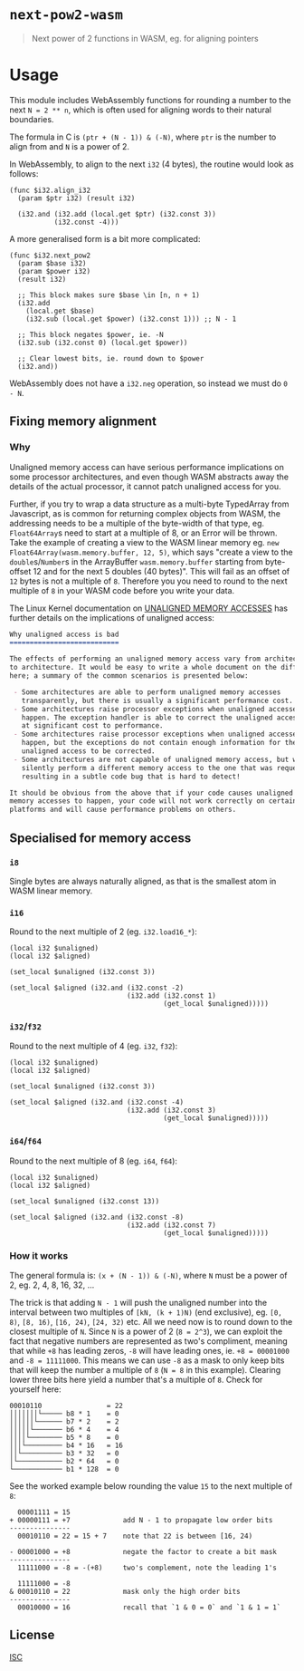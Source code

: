 # `next-pow2-wasm`

> Next power of 2 functions in WASM, eg. for aligning pointers

# Usage

This module includes WebAssembly functions for rounding a number to the next
`N = 2 ** n`, which is often used for aligning words to their
natural boundaries.

The formula in C is `(ptr + (N - 1)) & (-N)`, where `ptr` is the number to align
from and `N` is a power of 2.

In WebAssembly, to align to the next `i32` (4 bytes), the routine would look as
follows:

```wat
(func $i32.align_i32
  (param $ptr i32) (result i32)

  (i32.and (i32.add (local.get $ptr) (i32.const 3))
           (i32.const -4)))
```

A more generalised form is a bit more complicated:

```wat
(func $i32.next_pow2
  (param $base i32)
  (param $power i32)
  (result i32)

  ;; This block makes sure $base \in [n, n + 1)
  (i32.add
    (local.get $base)
    (i32.sub (local.get $power) (i32.const 1))) ;; N - 1

  ;; This block negates $power, ie. -N
  (i32.sub (i32.const 0) (local.get $power))

  ;; Clear lowest bits, ie. round down to $power
  (i32.and))
```

WebAssembly does not have a `i32.neg` operation, so instead we must do `0 - N`.

## Fixing memory alignment

### Why

Unaligned memory access can have serious performance implications on some
processor architectures, and even though WASM abstracts away the details of the
actual processor, it cannot patch unaligned access for you.

Further, if you try to wrap a data structure as a multi-byte TypedArray from
Javascript, as is common for returning complex objects from WASM, the addressing
needs to be a multiple of the byte-width of that type, eg. `Float64Array`s need
to start at a multiple of 8, or an Error will be thrown.
Take the example of creating a view to the WASM linear memory eg.
`new Float64Array(wasm.memory.buffer, 12, 5)`, which says "create a view to the
`double`s/`Number`s in the ArrayBuffer `wasm.memory.buffer` starting from
byte-offset 12 and for the next 5 doubles (40 bytes)". This will fail
as an offset of `12` bytes is not a multiple of `8`. Therefore you you need to
round to the next multiple of `8` in your WASM code before you write your data.

The Linux Kernel documentation on [UNALIGNED MEMORY ACCESSES](https://www.kernel.org/doc/Documentation/unaligned-memory-access.txt)
has further details on the implications of unaligned access:

```md
Why unaligned access is bad
===========================

The effects of performing an unaligned memory access vary from architecture
to architecture. It would be easy to write a whole document on the differences
here; a summary of the common scenarios is presented below:

 - Some architectures are able to perform unaligned memory accesses
   transparently, but there is usually a significant performance cost.
 - Some architectures raise processor exceptions when unaligned accesses
   happen. The exception handler is able to correct the unaligned access,
   at significant cost to performance.
 - Some architectures raise processor exceptions when unaligned accesses
   happen, but the exceptions do not contain enough information for the
   unaligned access to be corrected.
 - Some architectures are not capable of unaligned memory access, but will
   silently perform a different memory access to the one that was requested,
   resulting in a subtle code bug that is hard to detect!

It should be obvious from the above that if your code causes unaligned
memory accesses to happen, your code will not work correctly on certain
platforms and will cause performance problems on others.
```

## Specialised for memory access

### `i8`

Single bytes are always naturally aligned, as that is the smallest atom in WASM
linear memory.

### `i16`

Round to the next multiple of 2 (eg. `i32.load16_*`):

```wat
(local i32 $unaligned)
(local i32 $aligned)

(set_local $unaligned (i32.const 3))

(set_local $aligned (i32.and (i32.const -2)
                             (i32.add (i32.const 1)
                                      (get_local $unaligned)))))
```

### `i32`/`f32`

Round to the next multiple of 4 (eg. `i32`, `f32`):

```wat
(local i32 $unaligned)
(local i32 $aligned)

(set_local $unaligned (i32.const 3))

(set_local $aligned (i32.and (i32.const -4)
                             (i32.add (i32.const 3)
                                      (get_local $unaligned)))))
```

### `i64`/`f64`

Round to the next multiple of 8 (eg. `i64`, `f64`):

```wat
(local i32 $unaligned)
(local i32 $aligned)

(set_local $unaligned (i32.const 13))

(set_local $aligned (i32.and (i32.const -8)
                             (i32.add (i32.const 7)
                                      (get_local $unaligned)))))
```

### How it works

The general formula is: `(x + (N - 1)) & (-N)`, where `N` must be a power of 2,
eg. 2, 4, 8, 16, 32, …

The trick is that adding `N - 1` will push the unaligned number into the
interval between two multiples of `[kN, (k + 1)N)` (end exclusive), eg.
`[0, 8)`, `[8, 16)`, `[16, 24)`, `[24, 32)` etc. All we need now is to round
down to the closest multiple of `N`. Since `N` is a power of 2 (`8 = 2^3`), we
can exploit the fact that negative numbers are represented as two's compliment,
meaning that while `+8` has leading zeros, `-8` will have leading ones,
ie. `+8 = 00001000` and `-8 = 11111000`. This means we can use `-8` as a mask
to only keep bits that will keep the number a multiple of `8` (`N = 8` in this
example). Clearing lower three bits here yield a number that's a multiple of `8`.
Check for yourself here:

```
00010110                = 22
│││││││└───── b8 * 1    = 0
││││││└────── b7 * 2    = 2
│││││└─────── b6 * 4    = 4
││││└──────── b5 * 8    = 0
│││└───────── b4 * 16   = 16
││└────────── b3 * 32   = 0
│└─────────── b2 * 64   = 0
└──────────── b1 * 128  = 0
```

See the worked example below rounding the value `15` to the next multiple of `8`:

```
  00001111 = 15
+ 00000111 = +7             add N - 1 to propagate low order bits
---------------
  00010110 = 22 = 15 + 7    note that 22 is between [16, 24)

- 00001000 = +8             negate the factor to create a bit mask
---------------
  11111000 = -8 = -(+8)     two's complement, note the leading 1's

  11111000 = -8
& 00010110 = 22             mask only the high order bits
---------------
  00010000 = 16             recall that `1 & 0 = 0` and `1 & 1 = 1`
```

## License

[ISC](LICENSE)
